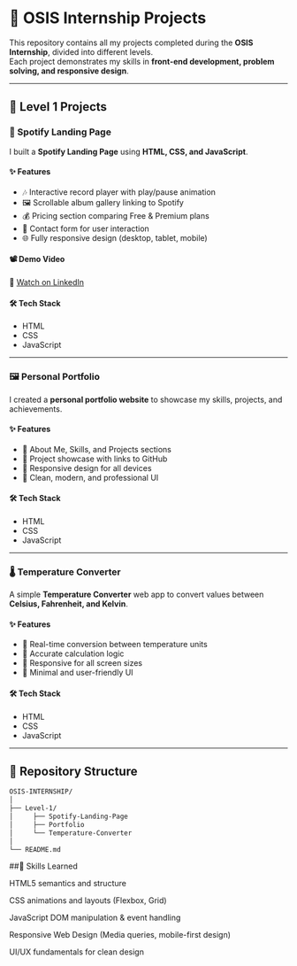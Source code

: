 # 🌟 OSIS Internship Projects  

This repository contains all my projects completed during the **OSIS Internship**, divided into different levels.  
Each project demonstrates my skills in **front-end development, problem solving, and responsive design**.  

---

## 🚀 Level 1 Projects  

### 🎵 Spotify Landing Page  
I built a **Spotify Landing Page** using **HTML, CSS, and JavaScript**.  

#### ✨ Features  
- 🎶 Interactive record player with play/pause animation  
- 🖼 Scrollable album gallery linking to Spotify  
- 💰 Pricing section comparing Free & Premium plans  
- 📧 Contact form for user interaction  
- 🌐 Fully responsive design (desktop, tablet, mobile)  

#### 📽 Demo Video  
🔗 [Watch on LinkedIn](https://www.linkedin.com/posts/priyanshu-mittal-b686181a9_webdevelopment-frontend-responsivedesign-activity-7361339488209395714-7uyU?utm_source=social_share_send&utm_medium=member_desktop_web&rcm=ACoAADCt5YAB-w43NQE7xx9nISJXcFC3mMPp2OI)  

#### 🛠 Tech Stack  
- HTML  
- CSS  
- JavaScript  

---

### 🖼 Personal Portfolio  
I created a **personal portfolio website** to showcase my skills, projects, and achievements.  

#### ✨ Features  
- 📌 About Me, Skills, and Projects sections  
- 📂 Project showcase with links to GitHub  
- 📱 Responsive design for all devices  
- 🎨 Clean, modern, and professional UI  

#### 🛠 Tech Stack  
- HTML  
- CSS  
- JavaScript  

---

### 🌡 Temperature Converter  
A simple **Temperature Converter** web app to convert values between **Celsius, Fahrenheit, and Kelvin**.  

#### ✨ Features  
- 🔄 Real-time conversion between temperature units  
- 🧮 Accurate calculation logic  
- 📱 Responsive for all screen sizes  
- 🎨 Minimal and user-friendly UI  

#### 🛠 Tech Stack  
- HTML  
- CSS  
- JavaScript  

---

## 📌 Repository Structure  

```bash
OSIS-INTERNSHIP/
│
├── Level-1/
│     ├── Spotify-Landing-Page 
│     ├── Portfolio 
│     └── Temperature-Converter
│ 
└── README.md
```

##🎯 Skills Learned

HTML5 semantics and structure

CSS animations and layouts (Flexbox, Grid)

JavaScript DOM manipulation & event handling

Responsive Web Design (Media queries, mobile-first design)

UI/UX fundamentals for clean design

